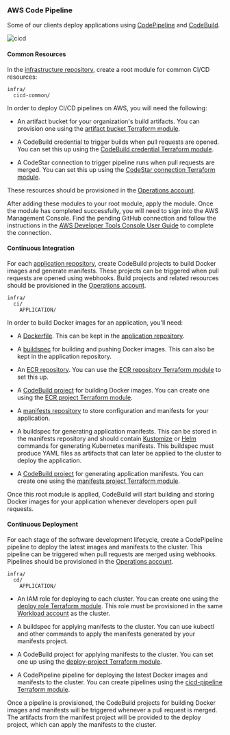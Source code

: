 
### AWS Code Pipeline

Some of our clients deploy applications using
[CodePipeline](https://docs.aws.amazon.com/codepipeline/latest/userguide/welcome.html)
and
[CodeBuild](https://docs.aws.amazon.com/codebuild/latest/userguide/welcome.html).

![cicd](./images/cicd.png)

#### Common Resources

In the [infrastructure
repository](#infrastructure-repository),
create a root module for common CI/CD resources:

```
infra/
  cicd-common/
```

In order to deploy CI/CD pipelines on AWS, you will need the following:

  - An artifact bucket for your organization's build artifacts. You can
    provision one using the [artifact bucket Terraform
    module](https://github.com/thoughtbot/terraform-eks-cicd/tree/main/modules/artifact-bucket).

  - A CodeBuild credential to trigger builds when pull requests are
    opened. You can set this up using the [CodeBuild credential
    Terraform
    module](https://github.com/thoughtbot/terraform-eks-cicd/tree/main/modules/codebuild-credential).

  - A CodeStar connection to trigger pipeline runs when pull requests
    are merged. You can set this up using the [CodeStar connection
    Terraform
    module](https://github.com/thoughtbot/terraform-eks-cicd/tree/main/modules/codestar-connection).

These resources should be provisioned in the [Operations
account](#aws-accounts).

After adding these modules to your root module, apply the module. Once
the module has completed successfully, you will need to sign into the
AWS Management Console. Find the pending GitHub connection and follow
the instructions in the [AWS Developer Tools Console User
Guide](https://docs.aws.amazon.com/dtconsole/latest/userguide/connections-update.html)
to complete the connection.

#### Continuous Integration

For each [application
repository](#application-repository),
create CodeBuild projects to build Docker images and generate manifests.
These projects can be triggered when pull requests are opened using
webhooks. Build projects and related resources should be provisioned in
the [Operations
account](#aws-accounts).

```
infra/
  ci/
    APPLICATION/
```

In order to build Docker images for an application, you'll need:

  - A [Dockerfile](https://docs.docker.com/engine/reference/builder/).
    This can be kept in the [application
    repository](#application-repository).

  - A
    [buildspec](https://docs.aws.amazon.com/codebuild/latest/userguide/build-spec-ref.html)
    for building and pushing Docker images. This can also be kept in the
    application repository.

  - An [ECR
    repository](https://docs.aws.amazon.com/AmazonECR/latest/userguide/Repositories.html).
    You can use the [ECR repository Terraform
    module](https://github.com/thoughtbot/terraform-eks-cicd/tree/main/modules/ecr-repository)
    to set this up.

  - A [CodeBuild
    project](https://docs.aws.amazon.com/codebuild/latest/userguide/working-with-build-projects.html)
    for building Docker images. You can create one using the [ECR
    project Terraform
    module](https://github.com/thoughtbot/terraform-eks-cicd/tree/main/modules/ecr-project).

  - A [manifests
    repository](#manifest-repository)
    to store configuration and manifests for your application.

  - A buildspec for generating application manifests. This can be stored
    in the manifests repository and should contain
    [Kustomize](https://kustomize.io/) or [Helm](https://helm.sh/)
    commands for generating Kubernetes manifests. This buildspec must
    produce YAML files as artifacts that can later be applied to the
    cluster to deploy the application.

  - A [CodeBuild
    project](https://docs.aws.amazon.com/codebuild/latest/userguide/working-with-build-projects.html)
    for generating application manifests. You can create one using the
    [manifests project Terraform
    module](https://github.com/thoughtbot/terraform-eks-cicd/tree/main/modules/manifests-project).

Once this root module is applied, CodeBuild will start building and
storing Docker images for your application whenever developers open pull
requests.

#### Continuous Deployment

For each stage of the software development lifecycle, create a
CodePipeline pipeline to deploy the latest images and manifests to the
cluster. This pipeline can be triggered when pull requests are merged
using webhooks. Pipelines should be provisioned in the [Operations
account](#aws-accounts).

```
infra/
  cd/
    APPLICATION/
```

  - An IAM role for deploying to each cluster. You can create one using
    the [deploy role Terraform
    module](https://github.com/thoughtbot/terraform-eks-cicd/tree/main/modules/deploy-role).
    This role must be provisioned in the same [Workload
    account](#aws-accounts)
    as the cluster.

  - A buildspec for applying manifests to the cluster. You can use
    kubectl and other commands to apply the manifests generated by your
    manifests project.

  - A CodeBuild project for applying manifests to the cluster. You can
    set one up using the [deploy-project Terraform
    module](https://github.com/thoughtbot/terraform-eks-cicd/tree/main/modules/deploy-project).

  - A CodePipeline pipeline for deploying the latest Docker images and
    manifests to the cluster. You can create pipelines using the
    [cicd-pipeline Terraform
    module](https://github.com/thoughtbot/terraform-eks-cicd/tree/main/modules/cicd-pipeline).

Once a pipeline is provisioned, the CodeBuild projects for building
Docker images and manifests will be triggered whenever a pull request is
merged. The artifacts from the manifest project will be provided to the
deploy project, which can apply the manifests to the cluster.
